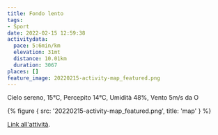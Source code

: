 ```yaml
---
title: Fondo lento
tags:
- Sport
date: 2022-02-15 12:59:38
activitydata:
  pace: 5:6min/km
  elevation: 31mt
  distance: 10.01km
  duration: 3067
places: []
feature_image: 20220215-activity-map_featured.png
---
```


Cielo sereno, 15°C, Percepito 14°C, Umidità 48%, Vento 5m/s da O

<!--more-->

{% figure { src: '20220215-activity-map_featured.png', title: 'map' } %}

[Link all'attività](https://strava.com/activities/6686383453).